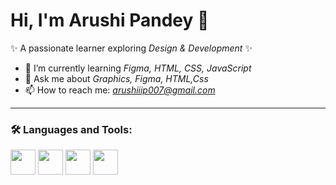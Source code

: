 
# Hi, I'm Arushi Pandey 👋

✨ A passionate learner exploring *Design & Development* ✨  

- 🌱 I’m currently learning *Figma, HTML, CSS, JavaScript*  
- 💬 Ask me about *Graphics, Figma, HTML,Css*  
- 📫 How to reach me: *arushiiip007@gmail.com*  

---

### 🛠 Languages and Tools:

<p align="left"> 
  <img src="https://cdn.jsdelivr.net/gh/devicons/devicon/icons/figma/figma-original.svg" width="40" height="40"/> 
  <img src="https://cdn.jsdelivr.net/gh/devicons/devicon/icons/html5/html5-original.svg" width="40" height="40"/> 
  <img src="https://cdn.jsdelivr.net/gh/devicons/devicon/icons/css3/css3-original.svg" width="40" height="40"/> 
  <img src="https://cdn.jsdelivr.net/gh/devicons/devicon/icons/javascript/javascript-original.svg" width="40" height="40"/> 
</p>
